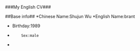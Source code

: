 ###My English CV###

##Base info##
*Chinese Name:Shujun Wu
*English Name:brant
*    Birthday:1989
*         Sex:male
*
